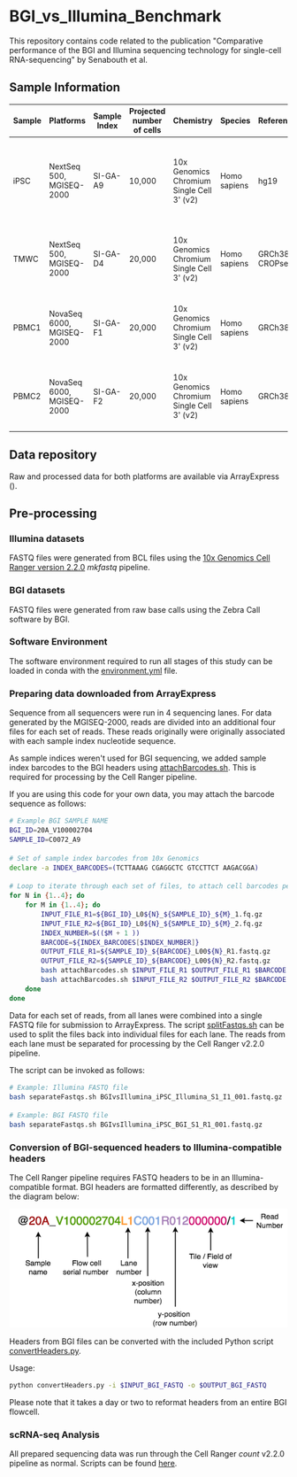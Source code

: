 # BGI_vs_Illumina_Benchmark
This repository contains code related to the publication "Comparative performance of the BGI and Illumina sequencing technology for single-cell RNA-sequencing" by Senabouth et al.

## Sample Information
| Sample | Platforms                 | Sample Index | Projected number of cells | Chemistry                                 | Species      | Reference        | Cell Type                                                                          |
|--------|---------------------------|--------------|---------------------------|-------------------------------------------|--------------|------------------|------------------------------------------------------------------------------------|
| iPSC   | NextSeq 500, MGISEQ-2000  | SI-GA-A9     | 10,000                    | 10x Genomics Chromium Single Cell 3' (v2) | Homo sapiens | hg19             | Human induced pluripotent stem cells derived fibroblasts collected from two donors |
| TMWC   | NextSeq 500, MGISEQ-2000  | SI-GA-D4     | 20,000                    | 10x Genomics Chromium Single Cell 3' (v2) | Homo sapiens | GRCh38 + CROPseq | CRISPR screen of hIPSC-derived Trabecular Meshwork Cells                           |
| PBMC1  | NovaSeq 6000, MGISEQ-2000 | SI-GA-F1     | 20,000                    | 10x Genomics Chromium Single Cell 3' (v2) | Homo sapiens | GRCh38           | Peripheral Blood Mononuclear Cells collected from pools of donors                  |
| PBMC2  | NovaSeq 6000, MGISEQ-2000 | SI-GA-F2     | 20,000                    | 10x Genomics Chromium Single Cell 3' (v2) | Homo sapiens | GRCh38           | Peripheral Blood Mononuclear Cells collected from pools of donors                  |

## Data repository
Raw and processed data for both platforms are available via ArrayExpress ().

## Pre-processing
### Illumina datasets
FASTQ files were generated from BCL files using the [10x Genomics Cell Ranger version 2.2.0](https://support.10xgenomics.com/single-cell-gene-expression/software/pipelines/2.2/what-is-cell-ranger) *mkfastq* pipeline.

### BGI datasets
FASTQ files were generated from raw base calls using the Zebra Call software by BGI.

### Software Environment
The software environment required to run all stages of this study can be loaded in conda with the [environment.yml](config/environment.yml) file.


### Preparing data downloaded from ArrayExpress
Sequence from all sequencers were run in 4 sequencing lanes. For data generated by the MGISEQ-2000, reads are divided into an additional four files for each set of reads. These reads originally were originally associated with each sample index nucleotide sequence.

As sample indices weren't used for BGI sequencing, we added sample index barcodes to the BGI headers using [attachBarcodes.sh](preprocessing/attachBarcodes.sh). This is required for processing by the Cell Ranger pipeline.

If you are using this code for your own data, you may attach the barcode sequence as follows:

```bash
# Example BGI SAMPLE NAME
BGI_ID=20A_V100002704 
SAMPLE_ID=C0072_A9

# Set of sample index barcodes from 10x Genomics
declare -a INDEX_BARCODES=(TCTTAAAG CGAGGCTC GTCCTTCT AAGACGGA)

# Loop to iterate through each set of files, to attach cell barcodes per sample
for N in {1..4}; do
    for M in {1..4}; do
        INPUT_FILE_R1=${BGI_ID}_L0${N}_${SAMPLE_ID}_${M}_1.fq.gz
        INPUT_FILE_R2=${BGI_ID}_L0${N}_${SAMPLE_ID}_${M}_2.fq.gz
	    INDEX_NUMBER=$(($M + 1 ))
        BARCODE=${INDEX_BARCODES[$INDEX_NUMBER]}
        OUTPUT_FILE_R1=${SAMPLE_ID}_${BARCODE}_L00${N}_R1.fastq.gz
        OUTPUT_FILE_R2=${SAMPLE_ID}_${BARCODE}_L00${N}_R2.fastq.gz
        bash attachBarcodes.sh $INPUT_FILE_R1 $OUTPUT_FILE_R1 $BARCODE
        bash attachBarcodes.sh $INPUT_FILE_R2 $OUTPUT_FILE_R2 $BARCODE
    done
done

```

Data for each set of reads, from all lanes were combined into a single FASTQ file for submission to ArrayExpress. The script [splitFastqs.sh](preprocessing/separateFastqs.sh) can be used to split the files back into individual files for each lane. The reads from each lane must be separated for processing by the Cell Ranger v2.2.0 pipeline.

The script can be invoked as follows:

```bash
# Example: Illumina FASTQ file
bash separateFastqs.sh BGIvsIllumina_iPSC_Illumina_S1_I1_001.fastq.gz

# Example: BGI FASTQ file
bash separateFastqs.sh BGIvsIllumina_iPSC_BGI_S1_R1_001.fastq.gz
```

### Conversion of BGI-sequenced headers to Illumina-compatible headers
The Cell Ranger pipeline requires FASTQ headers to be in an Illumina-compatible format. BGI headers are formatted differently, as described by the diagram below:

![Elements of a BGI header](BGI_HeaderStructure.png)

Headers from BGI files can be converted with the included Python script [convertHeaders.py](preprocessing/convertHeaders.py).

Usage:
```bash
python convertHeaders.py -i $INPUT_BGI_FASTQ -o $OUTPUT_BGI_FASTQ
```

Please note that it takes a day or two to reformat headers from an entire BGI flowcell.

### scRNA-seq Analysis
All prepared sequencing data was run through the Cell Ranger *count* v2.2.0 pipeline as normal. Scripts can be found [here](cellranger/).



###







